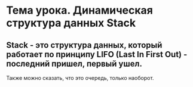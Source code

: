 # Тема урока. Динамическая структура данных Stack

## Stack - это структура данных, который работает по принципу LIFO (Last In First Out) - последний пришел, первый ушел.


Также можно сказать, что это очередь, только наоборот. 



